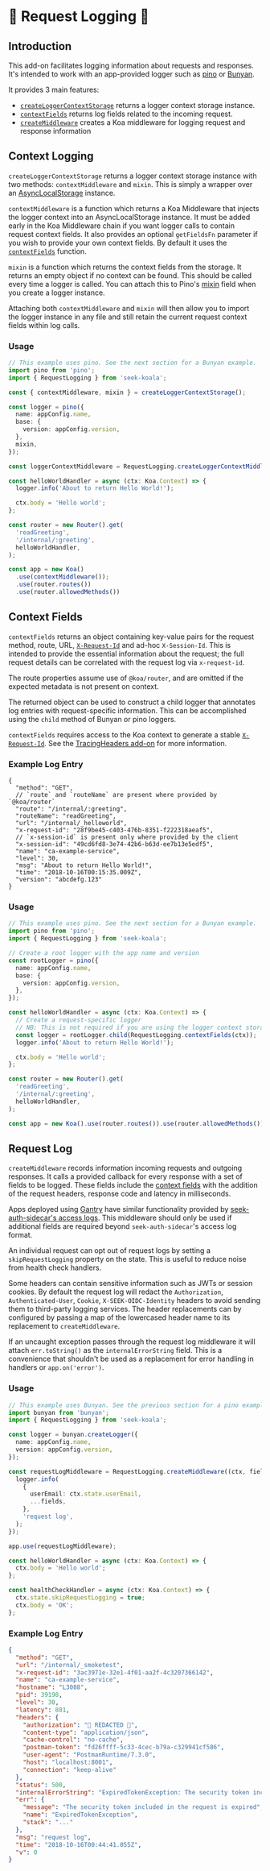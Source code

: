 # 🐨 Request Logging 🐨

## Introduction

This add-on facilitates logging information about requests and responses.
It's intended to work with an app-provided logger such as [pino](http://getpino.io/) or [Bunyan](https://github.com/trentm/node-bunyan).

It provides 3 main features:

- [`createLoggerContextStorage`](#context-logging) returns a logger context storage instance.
- [`contextFields`](#context-fields) returns log fields related to the incoming request.
- [`createMiddleware`](#request-log) creates a Koa middleware for logging request and response information

## Context Logging

`createLoggerContextStorage` returns a logger context storage instance with two methods: `contextMiddleware` and `mixin`. This is simply a wrapper over an [AsyncLocalStorage](https://nodejs.org/docs/latest-v16.x/api/async_context.html#class-asynclocalstorage) instance.

`contextMiddleware` is a function which returns a Koa Middleware that injects the logger context into an AsyncLocalStorage instance.
It must be added early in the Koa Middleware chain if you want logger calls to contain request context fields. It also provides an optional
`getFieldsFn` parameter if you wish to provide your own context fields. By default it uses the [`contextFields`](#context-fields) function.

`mixin` is a function which returns the context fields from the storage. It returns an empty object if no context can be found. This should be called every time a logger is called. You can attach this to Pino's [mixin](https://github.com/pinojs/pino/blob/master/docs/api.md#mixin-function) field when you create a logger instance.

Attaching both `contextMiddleware` and `mixin` will then allow you to import the logger instance in any file and still retain the current request context fields within log calls.

### Usage

```typescript
// This example uses pino. See the next section for a Bunyan example.
import pino from 'pino';
import { RequestLogging } from 'seek-koala';

const { contextMiddleware, mixin } = createLoggerContextStorage();

const logger = pino({
  name: appConfig.name,
  base: {
    version: appConfig.version,
  },
  mixin,
});

const loggerContextMiddleware = RequestLogging.createLoggerContextMiddleware(loggerContext);

const helloWorldHandler = async (ctx: Koa.Context) => {
  logger.info('About to return Hello World!');

  ctx.body = 'Hello world';
};

const router = new Router().get(
  'readGreeting',
  '/internal/:greeting',
  helloWorldHandler,
);

const app = new Koa()
  .use(contextMiddleware());
  .use(router.routes())
  .use(router.allowedMethods())
```

## Context Fields

`contextFields` returns an object containing key-value pairs for the request method, route, URL, [`X-Request-Id`] and ad-hoc `X-Session-Id`.
This is intended to provide the essential information about the request;
the full request details can be correlated with the request log via `x-request-id`.

The route properties assume use of `@koa/router`, and are omitted if the expected metadata is not present on context.

The returned object can be used to construct a child logger that annotates log entries with request-specific information.
This can be accomplished using the `child` method of Bunyan or pino loggers.

`contextFields` requires access to the Koa context to generate a stable [`X-Request-Id`].
See the [TracingHeaders add-on](../tracingHeaders/README.md) for more information.

### Example Log Entry

```jsonc
{
  "method": "GET",
  // `route` and `routeName` are present where provided by `@koa/router`
  "route": "/internal/:greeting",
  "routeName": "readGreeting",
  "url": "/internal/_helloworld",
  "x-request-id": "28f9be45-c403-476b-8351-f222318aeaf5",
  // `x-session-id` is present only where provided by the client
  "x-session-id": "49cd6fd8-3e74-42b6-b63d-ee7b13e5edf5",
  "name": "ca-example-service",
  "level": 30,
  "msg": "About to return Hello World!",
  "time": "2018-10-16T00:15:35.009Z",
  "version": "abcdefg.123"
}
```

### Usage

```typescript
// This example uses pino. See the next section for a Bunyan example.
import pino from 'pino';
import { RequestLogging } from 'seek-koala';

// Create a root logger with the app name and version
const rootLogger = pino({
  name: appConfig.name,
  base: {
    version: appConfig.version,
  },
});

const helloWorldHandler = async (ctx: Koa.Context) => {
  // Create a request-specific logger
  // NB: This is not required if you are using the logger context storage implementation
  const logger = rootLogger.child(RequestLogging.contextFields(ctx));
  logger.info('About to return Hello World!');

  ctx.body = 'Hello world';
};

const router = new Router().get(
  'readGreeting',
  '/internal/:greeting',
  helloWorldHandler,
);

const app = new Koa().use(router.routes()).use(router.allowedMethods());
```

## Request Log

`createMiddleware` records information incoming requests and outgoing responses.
It calls a provided callback for every response with a set of fields to be logged.
These fields include the [context fields](#context-fields) with the addition of the request headers, response code and latency in milliseconds.

Apps deployed using [Gantry](https://github.com/SEEK-Jobs/gantry) have similar functionality provided by [seek-auth-sidecar's access logs](https://github.com/SEEK-Jobs/seek-auth-sidecar/blob/master/docs/logging.md).
This middleware should only be used if additional fields are required beyond `seek-auth-sidecar`'s access log format.

An individual request can opt out of request logs by setting a `skipRequestLogging` property on the state.
This is useful to reduce noise from health check handlers.

Some headers can contain sensitive information such as JWTs or session cookies.
By default the request log will redact the `Authorization`, `Authenticated-User`, `Cookie`, `X-SEEK-OIDC-Identity` headers to avoid sending them to third-party logging services.
The header replacements can by configured by passing a map of the lowercased header name to its replacement to `createMiddleware`.

If an uncaught exception passes through the request log middleware it will attach `err.toString()` as the `internalErrorString` field.
This is a convenience that shouldn't be used as a replacement for error handling in handlers or `app.on('error')`.

### Usage

```typescript
// This example uses Bunyan. See the previous section for a pino example.
import bunyan from 'bunyan';
import { RequestLogging } from 'seek-koala';

const logger = bunyan.createLogger({
  name: appConfig.name,
  version: appConfig.version,
});

const requestLogMiddleware = RequestLogging.createMiddleware((ctx, fields) => {
  logger.info(
    {
      userEmail: ctx.state.userEmail,
      ...fields,
    },
    'request log',
  );
});

app.use(requestLogMiddleware);

const helloWorldHandler = async (ctx: Koa.Context) => {
  ctx.body = 'Hello world';
};

const healthCheckHandler = async (ctx: Koa.Context) => {
  ctx.state.skipRequestLogging = true;
  ctx.body = 'OK';
};
```

### Example Log Entry

```json
{
  "method": "GET",
  "url": "/internal/_smoketest",
  "x-request-id": "3ac3971e-32e1-4f01-aa2f-4c3207366142",
  "name": "ca-example-service",
  "hostname": "L3088",
  "pid": 39198,
  "level": 30,
  "latency": 881,
  "headers": {
    "authorization": "🐨 REDACTED 🙅",
    "content-type": "application/json",
    "cache-control": "no-cache",
    "postman-token": "fd26ffff-5c33-4cec-b79a-c329941cf586",
    "user-agent": "PostmanRuntime/7.3.0",
    "host": "localhost:8001",
    "connection": "keep-alive"
  },
  "status": 500,
  "internalErrorString": "ExpiredTokenException: The security token included in the request is expired",
  "err": {
    "message": "The security token included in the request is expired",
    "name": "ExpiredTokenException",
    "stack": "..."
  },
  "msg": "request log",
  "time": "2018-10-16T00:44:41.055Z",
  "v": 0
}
```

[`x-request-id`]: https://github.com/SEEK-Jobs/rfc/blob/master/RFC002-RequestIds.md
